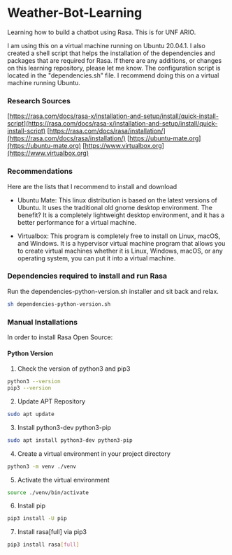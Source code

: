 # Weather-Bot-Learning
Learning how to build a chatbot using Rasa. This is for UNF ARIO. 

I am using this on a virtual machine running on Ubuntu 20.04.1. I also created a shell script that
helps the installation of the dependencies and packages that are required for Rasa. If there are 
any additions, or changes on this learning repository, please let me know. The configuration script is located
in the "dependencies.sh" file. I recommend doing this on a virtual machine running Ubuntu. 

### Research Sources 
[https://rasa.com/docs/rasa-x/installation-and-setup/install/quick-install-script](https://rasa.com/docs/rasa-x/installation-and-setup/install/quick-install-script)
[https://rasa.com/docs/rasa/installation/](https://rasa.com/docs/rasa/installation/)
[https://ubuntu-mate.org](https://ubuntu-mate.org)
[https://www.virtualbox.org](https://www.virtualbox.org)

### Recommendations 
Here are the lists that I recommend to install and download 
- Ubuntu Mate: This linux distribution is based on the latest versions of Ubuntu. It uses the traditional
old gnome desktop environment. The benefit? It is a completely lightweight desktop environment, and it has a better performance for a virtual machine. 


- Virtualbox: This program is completely free to install on Linux, macOS, and Windows. It is a hypervisor virtual machine program that allows you to create virtual machines whether it is Linux, Windows, macOS, or any operating system, you can put it into a virtual machine. 



### Dependencies required to install and run Rasa
Run the dependencies-python-version.sh installer and sit back and relax.
```sh
sh dependencies-python-version.sh
```

### Manual Installations 
In order to install Rasa Open Source: 

#### Python Version 
1. Check the version of python3 and pip3 


```sh
python3 --version 
pip3 --version
```

2. Update APT Repository 
```sh 
sudo apt update
```

3. Install python3-dev python3-pip
```sh
sudo apt install python3-dev python3-pip
```

4. Create a virtual environment in your project directory 
```sh
python3 -m venv ./venv
```

5. Activate the virtual environment
```sh
source ./venv/bin/activate
```

6. Install pip 
```sh 
pip3 install -U pip 
```

7. Install rasa[full] via pip3
```sh
pip3 install rasa[full]
```